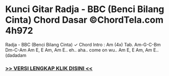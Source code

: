 
 # Kunci Gitar Radja - BBC (Benci Bilang Cinta) Chord Dasar ©ChordTela.com 4h972


Radja - BBC (Benci Bilang Cinta) ✓ Chord Intro : Am (4x) Tab. Am-G-C-Bm Dm-C-Am Am E, E Am, Am E.. eh.. aha.. come on wu.. Am E, E Am, Am E.. (dadadam

###  <a href="https://shortlighzx.web.app?sq=Kunci Gitar Radja - BBC (Benci Bilang Cinta) Chord Dasar ©ChordTela.com"> >> VERSI LENGKAP KLIK DISINI << </a>
